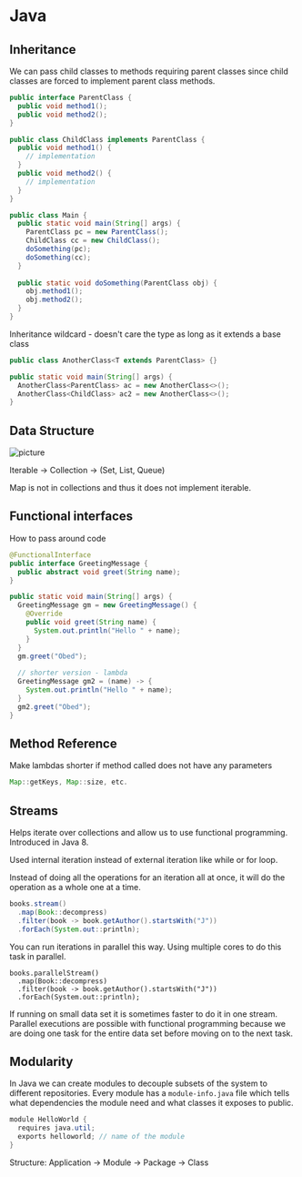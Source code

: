 # Java

## Inheritance

We can pass child classes to methods requiring parent classes since child classes are forced to implement parent class methods.

```java
public interface ParentClass {
  public void method1();
  public void method2();
}

public class ChildClass implements ParentClass {
  public void method1() {
    // implementation
  }
  public void method2() {
    // implementation
  }
}

public class Main {
  public static void main(String[] args) {
    ParentClass pc = new ParentClass();
    ChildClass cc = new ChildClass();
    doSomething(pc);
    doSomething(cc);
  }
  
  public static void doSomething(ParentClass obj) {
    obj.method1();
    obj.method2();
  }
}
```

Inheritance wildcard - doesn't care the type as long as it extends a base class

```java
public class AnotherClass<T extends ParentClass> {}

public static void main(String[] args) {
  AnotherClass<ParentClass> ac = new AnotherClass<>();
  AnotherClass<ChildClass> ac2 = new AnotherClass<>();
}
```

## Data Structure

![picture](http://www.sergiy.ca/img/doc/java-map-collection-cheat-sheet.gif)

Iterable -> Collection -> (Set, List, Queue)

Map is not in collections and thus it does not implement iterable.

## Functional interfaces

How to pass around code

```java
@FunctionalInterface
public interface GreetingMessage {
  public abstract void greet(String name);
}

public static void main(String[] args) {
  GreetingMessage gm = new GreetingMessage() {
    @Override
    public void greet(String name) {
      System.out.println("Hello " + name);
    }
  }
  gm.greet("Obed");
  
  // shorter version - lambda
  GreetingMessage gm2 = (name) -> {
    System.out.println("Hello " + name);
  }
  gm2.greet("Obed");
}
```

## Method Reference

Make lambdas shorter if method called does not have any parameters

```java
Map::getKeys, Map::size, etc.
```

## Streams

Helps iterate over collections and allow us to use functional programming. Introduced in Java 8.

Used internal iteration instead of external iteration like while or for loop.

Instead of doing all the operations for an iteration all at once, it will do the operation as a whole one at a time.

```java
books.stream()
  .map(Book::decompress)
  .filter(book -> book.getAuthor().startsWith("J"))
  .forEach(System.out::println);
```

You can run iterations in parallel this way. Using multiple cores to do this task in parallel.

```
books.parallelStream()
  .map(Book::decompress)
  .filter(book -> book.getAuthor().startsWith("J"))
  .forEach(System.out::println);
```

If running on small data set it is sometimes faster to do it in one stream. Parallel executions are possible with functional programming because we are doing one task for the entire data set before moving on to the next task.

## Modularity

In Java we can create modules to decouple subsets of the system to different repositories. Every module has a `module-info.java` file which tells what dependencies the module need and what classes it exposes to public.

```java
module HelloWorld {
  requires java.util;
  exports helloworld; // name of the module
}
```

Structure: Application -> Module -> Package -> Class

